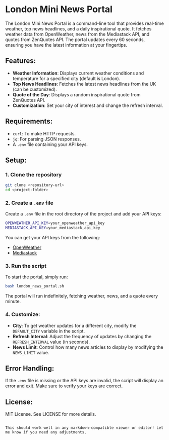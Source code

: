 # London Mini News Portal

The London Mini News Portal is a command-line tool that provides real-time weather, top news headlines, and a daily inspirational quote. It fetches weather data from OpenWeather, news from the Mediastack API, and quotes from ZenQuotes API. The portal updates every 60 seconds, ensuring you have the latest information at your fingertips.

## Features:
- **Weather Information**: Displays current weather conditions and temperature for a specified city (default is London).
- **Top News Headlines**: Fetches the latest news headlines from the UK (can be customized).
- **Quote of the Day**: Displays a random inspirational quote from ZenQuotes API.
- **Customization**: Set your city of interest and change the refresh interval.

## Requirements:
- `curl`: To make HTTP requests.
- `jq`: For parsing JSON responses.
- A `.env` file containing your API keys.

## Setup:

### 1. Clone the repository
```bash
git clone <repository-url>
cd <project-folder>
```

### 2. Create a `.env` file
Create a `.env` file in the root directory of the project and add your API keys:

```bash
OPENWEATHER_API_KEY=your_openweather_api_key
MEDIASTACK_API_KEY=your_mediastack_api_key
```

You can get your API keys from the following:
- [OpenWeather](https://openweathermap.org/api)
- [Mediastack](https://mediastack.com/)

### 3. Run the script
To start the portal, simply run:

```bash
bash london_news_portal.sh
```

The portal will run indefinitely, fetching weather, news, and a quote every minute.

### 4. Customize:
- **City**: To get weather updates for a different city, modify the `DEFAULT_CITY` variable in the script.
- **Refresh Interval**: Adjust the frequency of updates by changing the `REFRESH_INTERVAL` value (in seconds).
- **News Limit**: Control how many news articles to display by modifying the `NEWS_LIMIT` value.

## Error Handling:
If the `.env` file is missing or the API keys are invalid, the script will display an error and exit. Make sure to verify your keys are correct.

## License:
MIT License. See LICENSE for more details.
```

This should work well in any markdown-compatible viewer or editor! Let me know if you need any adjustments.
